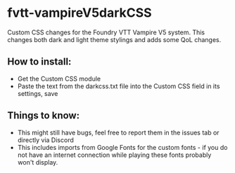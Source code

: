 # fvtt-vampireV5darkCSS
Custom CSS changes for the Foundry VTT Vampire V5 system. This changes both dark and light theme stylings and adds some QoL changes.

## How to install:
- Get the Custom CSS module
- Paste the text from the darkcss.txt file into the Custom CSS field in its settings, save

## Things to know:
- This might still have bugs, feel free to report them in the issues tab or directly via Discord
- This includes imports from Google Fonts for the custom fonts - if you do not have an internet connection while playing these fonts probably won't display.
